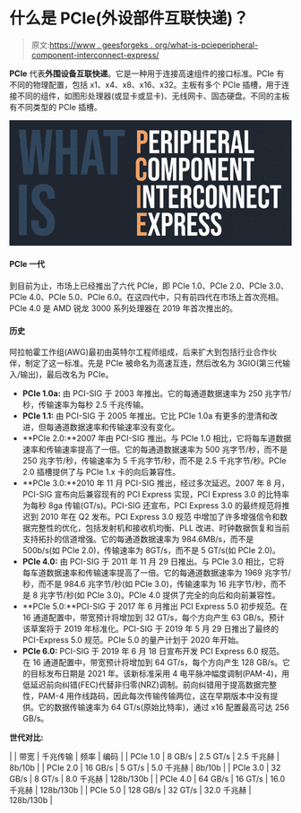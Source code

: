# 什么是 PCIe(外设部件互联快递)？

> 原文:[https://www . geesforgeks . org/what-is-pcieperipheral-component-interconnect-express/](https://www.geeksforgeeks.org/what-is-pcieperipheral-component-interconnect-express/)

**PCIe** 代表**外围设备互联快递**。它是一种用于连接高速组件的接口标准。PCIe 有不同的物理配置，包括 x1、x4、x8、x16、x32。主板有多个 PCIe 插槽，用于连接不同的组件，如图形处理器(或显卡或显卡)、无线网卡、固态硬盘。不同的主板有不同类型的 PCIe 插槽。

![What-is-PCIE](img/98b1314d12decdf8e71de7ebb8d99d98.png)

#### PCIe 一代

到目前为止，市场上已经推出了六代 PCIe，即 PCIe 1.0、PCIe 2.0、PCIe 3.0、PCIe 4.0、PCIe 5.0、PCIe 6.0。在这四代中，只有前四代在市场上首次亮相。PCIe 4.0 是 AMD 锐龙 3000 系列处理器在 2019 年首次推出的。

#### 历史

阿拉帕霍工作组(AWG)最初由英特尔工程师组成，后来扩大到包括行业合作伙伴，制定了这一标准。先是 PCIe 被命名为高速互连，然后改名为 3GIO(第三代输入/输出)，最后改名为 PCIe。

*   **PCIe 1.0a:** 由 PCI-SIG 于 2003 年推出。它的每通道数据速率为 250 兆字节/秒，传输速率为每秒 2.5 千兆传输。
*   **PCIe 1.1:** 由 PCI-SIG 于 2005 年推出。它比 PCIe 1.0a 有更多的澄清和改进，但每通道数据速率和传输速率没有变化。
*   **PCIe 2.0:**2007 年由 PCI-SIG 推出。与 PCIe 1.0 相比，它将每车道数据速率和传输速率提高了一倍。它的每通道数据速率为 500 兆字节/秒，而不是 250 兆字节/秒，传输速率为 5 千兆字节/秒，而不是 2.5 千兆字节/秒。PCIe 2.0 插槽提供了与 PCIe 1.x 卡的向后兼容性。
*   **PCIe 3.0:**2010 年 11 月 PCI-SIG 推出，经过多次延迟。2007 年 8 月，PCI-SIG 宣布向后兼容现有的 PCI Express 实现，PCI Express 3.0 的比特率为每秒 8ga 传输(GT/s)。PCI-SIG 还宣布，PCI Express 3.0 的最终规范将推迟到 2010 年在 Q2 发布。PCI Express 3.0 规范
    中增加了许多增强信令和数据完整性的优化，包括发射机和接收机均衡、PLL 改进、时钟数据恢复和当前支持拓扑的信道增强。它的每通道数据速率为 984.6MB/s，而不是 500b/s(如 PCIe 2.0)，传输速率为 8GT/s，而不是 5 GT/s(如 PCIe 2.0)。
*   **PCIe 4.0:** 由 PCI-SIG 于 2011 年 11 月 29 日推出。与 PCIe 3.0 相比，它将每车道数据速率和传输速率提高了一倍。它的每通道数据速率为 1969 兆字节/秒，而不是 984.6 兆字节/秒(如 PCIe 3.0)，传输速率为 16 兆字节/秒，而不是 8 兆字节/秒(如 PCIe 3.0)。PCIe 4.0 提供了完全的向后和向前兼容性。
*   **PCIe 5.0:**PCI-SIG 于 2017 年 6 月推出 PCI Express 5.0 初步规范。在 16 通道配置中，带宽预计将增加到 32 GT/s，每个方向产生 63 GB/s。预计该草案将于 2019 年标准化。PCI-SIG 于 2019 年 5 月 29 日推出了最终的 PCI-Express 5.0 规范。PCIe 5.0 的量产计划于 2020 年开始。
*   **PCIe 6.0:** PCI-SIG 于 2019 年 6 月 18 日宣布开发 PCI Express 6.0 规范。在 16 通道配置中，带宽预计将增加到 64 GT/s，每个方向产生 128 GB/s。它的目标发布日期是 2021 年。该新标准采用 4 电平脉冲幅度调制(PAM-4)，用低延迟前向纠错(FEC)代替非归零(NRZ)调制。前向纠错用于提高数据完整性，PAM-4 用作线路码，因此每次传输传输两位，这在早期版本中没有提供。它的数据传输速率为 64 GT/s(原始比特率)，通过 x16 配置最高可达 256 GB/s。

**世代对比:**

|  | 带宽 | 千兆传输 | 频率 | 编码 |
| PCIe 1.0 | 8 GB/s | 2.5 GT/s | 2.5 千兆赫 | 8b/10b |
| PCIe 2.0 | 16 GB/s | 5 GT/s | 5.0 千兆赫 | 8b/10b |
| PCIe 3.0 | 32 GB/s | 8 GT/s | 8.0 千兆赫 | 128b/130b |
| PCIe 4.0 | 64 GB/s | 16 GT/s | 16.0 千兆赫 | 128b/130b |
| PCIe 5.0 | 128 GB/s | 32 GT/s | 32.0 千兆赫 | 128b/130b |